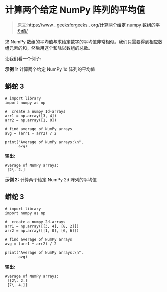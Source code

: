 # 计算两个给定 NumPy 阵列的平均值

> 原文:[https://www . geeksforgeeks . org/计算两个给定 numpy 数组的平均值/](https://www.geeksforgeeks.org/calculate-average-values-of-two-given-numpy-arrays/)

求 NumPy 数组的平均值与求给定数字的平均值非常相似。我们只需要得到相应数组元素的和，然后用这个和除以数组的总数。

让我们看一个例子:

**示例 1:** 计算两个给定 NumPy 1d 阵列的平均值

## 蟒蛇 3

```
# import library
import numpy as np

#  create a numpy 1d-arrays
arr1 = np.array([3, 4])
arr2 = np.array([1, 0])

# find average of NumPy arrays
avg = (arr1 + arr2) / 2

print("Average of NumPy arrays:\n",
      avg)
```

**输出:**

```
Average of NumPy arrays:
 [2\. 2.]
```

**示例 2:** 计算两个给定 NumPy 2d 阵列的平均值

## 蟒蛇 3

```
# import library
import numpy as np

#  create a numpy 2d-arrays
arr1 = np.array([[3, 4], [8, 2]])
arr2 = np.array([[1, 0], [6, 6]])

# find average of NumPy arrays
avg = (arr1 + arr2) / 2

print("Average of NumPy arrays:\n",
      avg)
```

**输出:**

```
Average of NumPy arrays:
 [[2\. 2.]
 [7\. 4.]]
```